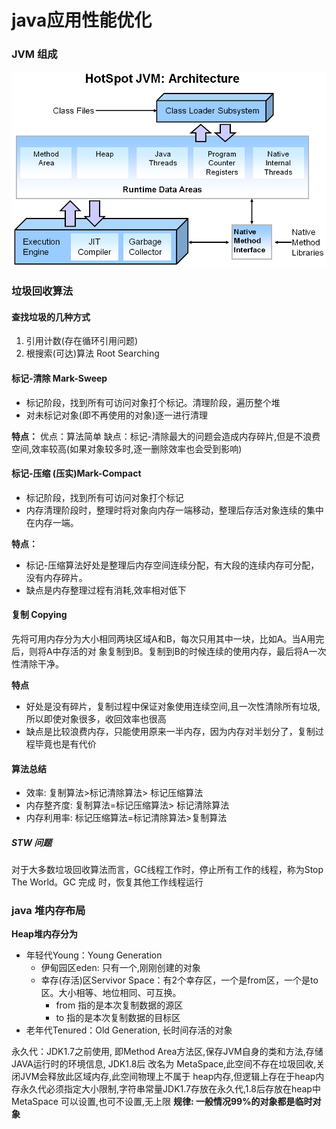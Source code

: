 #  java应用性能优化


### JVM 组成
<img src="../images/hotspot001.png">

### 垃圾回收算法


#### 查找垃圾的几种方式

1. 引用计数(存在循环引用问题)
2. 根搜索(可达)算法 Root Searching


####  标记-清除 Mark-Sweep
* 标记阶段，找到所有可访问对象打个标记。清理阶段，遍历整个堆
* 对未标记对象(即不再使用的对象)逐一进行清理

**特点：**
优点：算法简单
缺点：标记-清除最大的问题会造成内存碎片,但是不浪费空间,效率较高(如果对象较多时,逐一删除效率也会受到影响)


#### 标记-压缩 (压实)Mark-Compact

* 标记阶段，找到所有可访问对象打个标记
* 内存清理阶段时，整理时将对象向内存一端移动，整理后存活对象连续的集中在内存一端。

**特点：**
* 标记-压缩算法好处是整理后内存空间连续分配，有大段的连续内存可分配，没有内存碎片。
* 缺点是内存整理过程有消耗,效率相对低下

#### 复制 Copying
先将可用内存分为大小相同两块区域A和B，每次只用其中一块，比如A。当A用完后，则将A中存活的对
象复制到B。复制到B的时候连续的使用内存，最后将A一次性清除干净。

**特点**
* 好处是没有碎片，复制过程中保证对象使用连续空间,且一次性清除所有垃圾,所以即使对象很多，收回效率也很高
* 缺点是比较浪费内存，只能使用原来一半内存，因为内存对半划分了，复制过程毕竟也是有代价


#### 算法总结

* 效率: 复制算法>标记清除算法> 标记压缩算法
* 内存整齐度: 复制算法=标记压缩算法> 标记清除算法
* 内存利用率: 标记压缩算法=标记清除算法>复制算法

##### STW 问题
对于大多数垃圾回收算法而言，GC线程工作时，停止所有工作的线程，称为Stop The World。GC 完成
时，恢复其他工作线程运行


### java 堆内存布局

**Heap堆内存分为**
* 年轻代Young：Young Generation
  * 伊甸园区eden: 只有一个,刚刚创建的对象
  * 幸存(存活)区Servivor Space：有2个幸存区，一个是from区，一个是to区。大小相等、地位相同、可互换。
    * from 指的是本次复制数据的源区
    * to 指的是本次复制数据的目标区
* 老年代Tenured：Old Generation, 长时间存活的对象

永久代：JDK1.7之前使用, 即Method Area方法区,保存JVM自身的类和方法,存储JAVA运行时的环境信息, 
JDK1.8后 改名为 MetaSpace,此空间不存在垃圾回收,关闭JVM会释放此区域内存,此空间物理上不属于
heap内存,但逻辑上存在于heap内存永久代必须指定大小限制,字符串常量JDK1.7存放在永久代,1.8后存放在heap中
MetaSpace 可以设置,也可不设置,无上限
**规律: 一般情况99%的对象都是临时对象**


